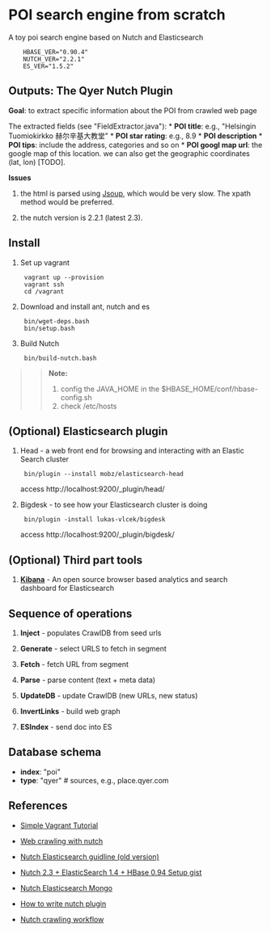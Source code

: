 POI search engine from scratch
==============================


A toy poi search engine based on Nutch and Elasticsearch

        HBASE_VER="0.90.4"
        NUTCH_VER="2.2.1"
        ES_VER="1.5.2"

**Outputs:** The Qyer Nutch Plugin
----------------------------------

**Goal**: to extract specific information about the POI from crawled web page

The extracted fields (see "FieldExtractor.java"):
        * **POI title**: e.g., "Helsingin Tuomiokirkko 赫尔辛基大教堂"
        * **POI star rating**: e.g., 8.9
        * **POI description**
        * **POI tips**: include the address, categories and so on
        * **POI googl map url**: the google map of this location. we can also get the geographic coordinates (lat, lon) [TODO].

**Issues**

1. the html is parsed using [Jsoup](http://jsoup.org/), which would be very slow. The xpath method would be preferred.

2. the nutch version is 2.2.1 (latest 2.3).



Install
-------

1. Set up vagrant

        vagrant up --provision
        vagrant ssh
        cd /vagrant

2. Download and install ant, nutch and es

        bin/wget-deps.bash
        bin/setup.bash

3. Build Nutch

        bin/build-nutch.bash

>> **Note:**
>> 1) config the JAVA_HOME in the $HBASE_HOME/conf/hbase-config.sh
>> 2) check /etc/hosts

(Optional) Elasticsearch plugin
-------------------------------

1. Head - a web front end for browsing and interacting with an Elastic Search cluster

        bin/plugin --install mobz/elasticsearch-head

    access http://localhost:9200/_plugin/head/

2. Bigdesk - to see how your Elasticsearch cluster is doing

        bin/plugin -install lukas-vlcek/bigdesk

    access http://localhost:9200/_plugin/bigdesk/


(Optional) Third part tools
---------------------------

1. **[Kibana](https://github.com/elastic/kibana)** - An open source browser based analytics and search dashboard for Elasticsearch


Sequence of operations
---------------------

1. **Inject** - populates CrawlDB from seed urls

2. **Generate** - select URLS to fetch in segment

3. **Fetch** - fetch URL from segment

4. **Parse** - parse content (text + meta data)

5. **UpdateDB** - update CrawlDB (new URLs, new status)

6. **InvertLinks** - build web graph

7. **ESIndex** - send doc into ES

Database schema
---------------

* **index**: "poi"
* **type**: "qyer" # sources, e.g., place.qyer.com


References
----------

* [Simple Vagrant Tutorial](http://twang2218.github.io/tutorial/openstack/vagrant.html)

* [Web crawling with nutch](http://events.linuxfoundation.org/sites/events/files/slides/aceu2014-snagel-web-crawling-nutch.pdf)

* [Nutch Elasticsearch guidline (old version)](https://github.com/duffj/nutch-elasticsearch)

* [Nutch 2.3 + ElasticSearch 1.4 + HBase 0.94 Setup gist](https://gist.github.com/xrstf/b48a970098a8e76943b9)

* [Nutch Elasticsearch Mongo](http://www.aossama.com/search-engine-with-apache-nutch-mongodb-and-elasticsearch/)

* [How to write nutch plugin](http://wiki.apache.org/nutch/WritingPluginExample)

* [Nutch crawling workflow](http://www.cnblogs.com/huligong1234/p/3515214.html)
